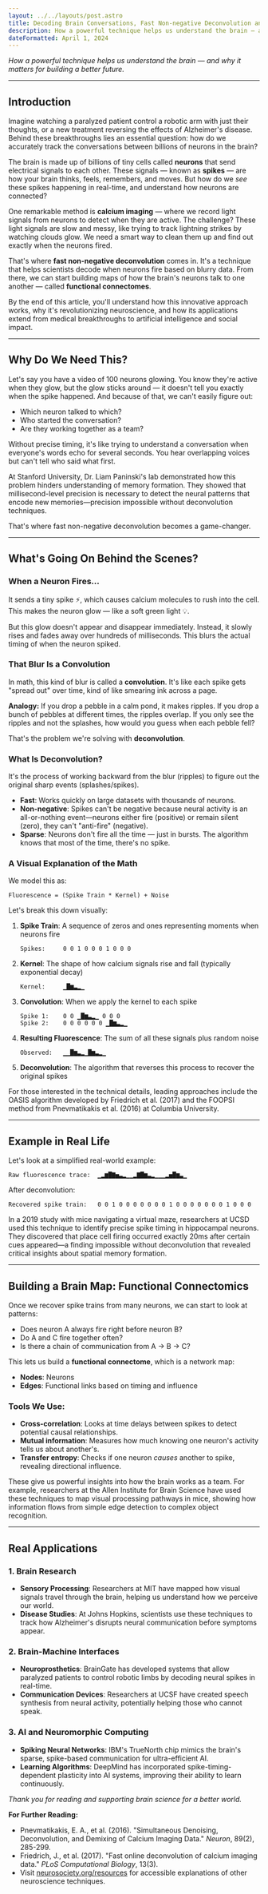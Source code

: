 ```yaml
---
layout: ../../layouts/post.astro
title: Decoding Brain Conversations, Fast Non-negative Deconvolution and Functional Connectomics
description: How a powerful technique helps us understand the brain — and why it matters for building a better future.
dateFormatted: April 1, 2024
---
```


_How a powerful technique helps us understand the brain — and why it matters for building a better future._

---

## Introduction

Imagine watching a paralyzed patient control a robotic arm with just their thoughts, or a new treatment reversing the effects of Alzheimer's disease. Behind these breakthroughs lies an essential question: how do we accurately track the conversations between billions of neurons in the brain?

The brain is made up of billions of tiny cells called **neurons** that send electrical signals to each other. These signals — known as **spikes** — are how your brain thinks, feels, remembers, and moves. But how do we _see_ these spikes happening in real-time, and understand how neurons are connected?

One remarkable method is **calcium imaging** — where we record light signals from neurons to detect when they are active. The challenge? These light signals are slow and messy, like trying to track lightning strikes by watching clouds glow. We need a smart way to clean them up and find out exactly when the neurons fired.

That's where **fast non-negative deconvolution** comes in. It's a technique that helps scientists decode when neurons fire based on blurry data. From there, we can start building maps of how the brain's neurons talk to one another — called **functional connectomes**.

By the end of this article, you'll understand how this innovative approach works, why it's revolutionizing neuroscience, and how its applications extend from medical breakthroughs to artificial intelligence and social impact.

---

## Why Do We Need This?

Let's say you have a video of 100 neurons glowing. You know they're active when they glow, but the glow sticks around — it doesn't tell you exactly when the spike happened. And because of that, we can't easily figure out:

- Which neuron talked to which?
- Who started the conversation?
- Are they working together as a team?

Without precise timing, it's like trying to understand a conversation when everyone's words echo for several seconds. You hear overlapping voices but can't tell who said what first.

At Stanford University, Dr. Liam Paninski's lab demonstrated how this problem hinders understanding of memory formation. They showed that millisecond-level precision is necessary to detect the neural patterns that encode new memories—precision impossible without deconvolution techniques.

That's where fast non-negative deconvolution becomes a game-changer.

---

## What's Going On Behind the Scenes?

### When a Neuron Fires…

It sends a tiny spike ⚡, which causes calcium molecules to rush into the cell. This makes the neuron glow — like a soft green light 💡.

But this glow doesn't appear and disappear immediately. Instead, it slowly rises and fades away over hundreds of milliseconds. This blurs the actual timing of when the neuron spiked.

### That Blur Is a Convolution

In math, this kind of blur is called a **convolution**. It's like each spike gets "spread out" over time, kind of like smearing ink across a page.

**Analogy:**
If you drop a pebble in a calm pond, it makes ripples. If you drop a bunch of pebbles at different times, the ripples overlap. If you only see the ripples and not the splashes, how would you guess when each pebble fell?

That's the problem we're solving with **deconvolution**.

### What Is Deconvolution?

It's the process of working backward from the blur (ripples) to figure out the original sharp events (splashes/spikes).

- **Fast**: Works quickly on large datasets with thousands of neurons.
- **Non-negative**: Spikes can't be negative because neural activity is an all-or-nothing event—neurons either fire (positive) or remain silent (zero), they can't "anti-fire" (negative).
- **Sparse**: Neurons don't fire all the time — just in bursts. The algorithm knows that most of the time, there's no spike.

### A Visual Explanation of the Math

We model this as:

```
Fluorescence = (Spike Train * Kernel) + Noise
```

Let's break this down visually:

1. **Spike Train**: A sequence of zeros and ones representing moments when neurons fire

   ```
   Spikes:     0 0 1 0 0 0 1 0 0 0
   ```

2. **Kernel**: The shape of how calcium signals rise and fall (typically exponential decay)

   ```
   Kernel:     ▁█▆▃▂▁
   ```

3. **Convolution**: When we apply the kernel to each spike

   ```
   Spike 1:    0 0 ▁█▆▃▂▁ 0 0 0
   Spike 2:    0 0 0 0 0 0 ▁█▆▃▂▁
   ```

4. **Resulting Fluorescence**: The sum of all these signals plus random noise

   ```
   Observed:   ▁▁█▆▃▂▁█▆▃▂▁
   ```

5. **Deconvolution**: The algorithm that reverses this process to recover the original spikes

For those interested in the technical details, leading approaches include the OASIS algorithm developed by Friedrich et al. (2017) and the FOOPSI method from Pnevmatikakis et al. (2016) at Columbia University.

---

## Example in Real Life

Let's look at a simplified real-world example:

```
Raw fluorescence trace:  ▁▂▆█▇▅▃▂▁▁▂▇█▆▃▂▁▁▁▂▅█▆▃▁
```

After deconvolution:

```
Recovered spike train:   0 0 1 0 0 0 0 0 0 0 1 0 0 0 0 0 0 0 1 0 0 0
```

In a 2019 study with mice navigating a virtual maze, researchers at UCSD used this technique to identify precise spike timing in hippocampal neurons. They discovered that place cell firing occurred exactly 20ms after certain cues appeared—a finding impossible without deconvolution that revealed critical insights about spatial memory formation.

---

## Building a Brain Map: Functional Connectomics

Once we recover spike trains from many neurons, we can start to look at patterns:

- Does neuron A always fire right before neuron B?
- Do A and C fire together often?
- Is there a chain of communication from A → B → C?

This lets us build a **functional connectome**, which is a network map:

- **Nodes**: Neurons
- **Edges**: Functional links based on timing and influence

### Tools We Use:

- **Cross-correlation**: Looks at time delays between spikes to detect potential causal relationships.
- **Mutual information**: Measures how much knowing one neuron's activity tells us about another's.
- **Transfer entropy**: Checks if one neuron _causes_ another to spike, revealing directional influence.

These give us powerful insights into how the brain works as a team. For example, researchers at the Allen Institute for Brain Science have used these techniques to map visual processing pathways in mice, showing how information flows from simple edge detection to complex object recognition.

---

## Real Applications

### 1. Brain Research

- **Sensory Processing**: Researchers at MIT have mapped how visual signals travel through the brain, helping us understand how we perceive our world.
- **Disease Studies**: At Johns Hopkins, scientists use these techniques to track how Alzheimer's disrupts neural communication before symptoms appear.

### 2. Brain-Machine Interfaces

- **Neuroprosthetics**: BrainGate has developed systems that allow paralyzed patients to control robotic limbs by decoding neural spikes in real-time.
- **Communication Devices**: Researchers at UCSF have created speech synthesis from neural activity, potentially helping those who cannot speak.

### 3. AI and Neuromorphic Computing

- **Spiking Neural Networks**: IBM's TrueNorth chip mimics the brain's sparse, spike-based communication for ultra-efficient AI.
- **Learning Algorithms**: DeepMind has incorporated spike-timing-dependent plasticity into AI systems, improving their ability to learn continuously.

_Thank you for reading and supporting brain science for a better world._

**For Further Reading:**

- Pnevmatikakis, E. A., et al. (2016). "Simultaneous Denoising, Deconvolution, and Demixing of Calcium Imaging Data." _Neuron_, 89(2), 285-299.
- Friedrich, J., et al. (2017). "Fast online deconvolution of calcium imaging data." _PLoS Computational Biology_, 13(3).
- Visit [neurosociety.org/resources](http://neurosociety.org/resources) for accessible explanations of other neuroscience techniques.
